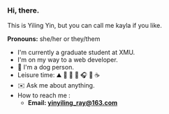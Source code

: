 ### Hi, there. 
This is Yiling Yin, but you can call me kayla if you like.

**Pronouns:** she/her or they/them
- I'm currently a graduate student at XMU. 
- I'm on my way to a web developer. 
- 🐶  I'm a dog person. 
- Leisure time: ⛰️ 🚴 🏃 📖 🎧 🍺 ☕️ 
- ✉️ Ask me about anything.
- How to reach me : 
  - **Email: yinyiling_ray@163.com**

